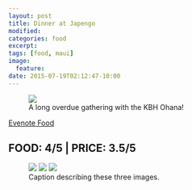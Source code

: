 ```yaml
---
layout: post
title: Dinner at Japengo
modified:
categories: food
excerpt:
tags: [food, maui]
image:
  feature:
date: 2015-07-19T02:12:47-10:00
---
```


<figure>
	<img src="https://www.evernote.com/shard/s19/sh/ae9dea7d-a5da-48a9-97d5-1bbfdd11b527/8baabce240040d85/res/12eb973d-643b-49e9-aad6-3d0e4c1ec16f.jpg">
	<figcaption>A long overdue gathering with the KBH Ohana!</figcaption>
</figure>

<a href="https://www.evernote.com/shard/s19/sh/ae9dea7d-a5da-48a9-97d5-1bbfdd11b527/8baabce240040d85" title="Dinner at Japengo">Evenote Food</a>

## FOOD: 4/5 | PRICE: 3.5/5
<figure class="third">
	<img src="https://www.evernote.com/shard/s19/sh/ae9dea7d-a5da-48a9-97d5-1bbfdd11b527/8baabce240040d85/res/294db74a-9434-44df-9c19-abe14cb74dff.jpg">
	<img src="https://www.evernote.com/shard/s19/sh/ae9dea7d-a5da-48a9-97d5-1bbfdd11b527/8baabce240040d85/res/c77e7ffd-d028-4837-8dd1-9a4c03510e1a.jpg">
	<img src="https://www.evernote.com/shard/s19/sh/ae9dea7d-a5da-48a9-97d5-1bbfdd11b527/8baabce240040d85/res/ad2f4fff-661d-4d5b-ab5b-f4421de3e872.jpg">
	<figcaption>Caption describing these three images.</figcaption>
</figure>